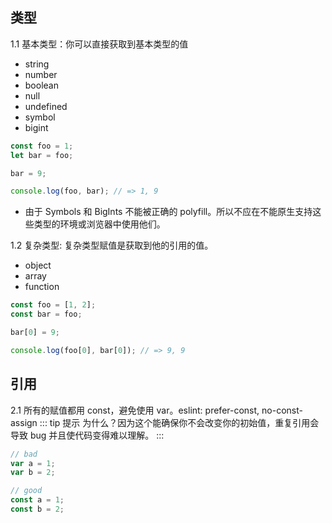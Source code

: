## 类型

1.1 基本类型：你可以直接获取到基本类型的值
- string
- number
- boolean
- null
- undefined
- symbol
- bigint
```js
const foo = 1;
let bar = foo;

bar = 9;

console.log(foo, bar); // => 1, 9
```
- 由于 Symbols 和 BigInts 不能被正确的 polyfill。所以不应在不能原生支持这些类型的环境或浏览器中使用他们。

1.2 复杂类型: 复杂类型赋值是获取到他的引用的值。
- object
- array
- function
```js
const foo = [1, 2];
const bar = foo;

bar[0] = 9;

console.log(foo[0], bar[0]); // => 9, 9
```

## 引用

2.1 所有的赋值都用 const，避免使用 var。eslint: prefer-const, no-const-assign
::: tip 提示
为什么？因为这个能确保你不会改变你的初始值，重复引用会导致 bug 并且使代码变得难以理解。
:::
```js
// bad
var a = 1;
var b = 2;

// good
const a = 1;
const b = 2;
```